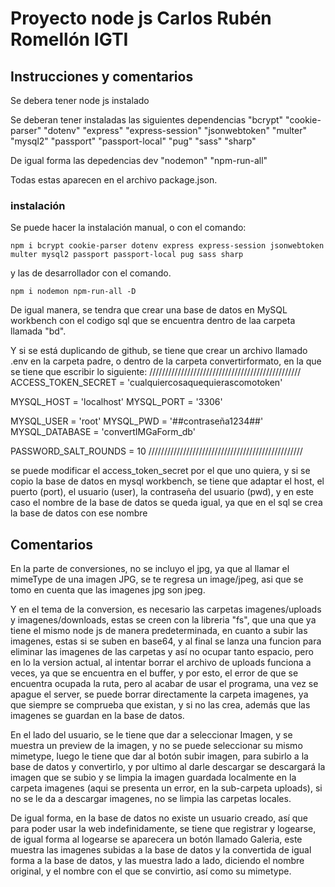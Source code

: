 # Proyecto node js Carlos Rubén Romellón IGTI

## Instrucciones y comentarios

Se debera tener node js instalado

Se deberan tener instaladas las siguientes dependencias
    "bcrypt"
    "cookie-parser"
    "dotenv"
    "express"
    "express-session"
    "jsonwebtoken"
    "multer"
    "mysql2"
    "passport"
    "passport-local"
    "pug" 
    "sass"
    "sharp"

De igual forma las depedencias dev
    "nodemon"
    "npm-run-all"

Todas estas aparecen en el archivo package.json.

### instalación

Se puede hacer la instalación manual, o con el comando:

`npm i bcrypt cookie-parser dotenv express express-session jsonwebtoken multer mysql2 passport passport-local pug sass sharp`

y las de desarrollador con el comando.

`npm i nodemon npm-run-all -D`

De igual manera, se tendra que crear una base de datos en MySQL workbench
con el codigo sql que se encuentra dentro de laa carpeta llamada "bd".

Y si se está duplicando de github, se tiene que crear un archivo llamado .env en la carpeta padre, o dentro de  la carpeta convertirformato, en la que se tiene que escribir lo siguiente:
////////////////////////////////////////////////
ACCESS_TOKEN_SECRET = 'cualquiercosaquequierascomotoken'

MYSQL_HOST = 'localhost'
MYSQL_PORT = '3306'

MYSQL_USER = 'root'
MYSQL_PWD = '##contraseña1234##'
MYSQL_DATABASE = 'convertIMGaForm_db'

PASSWORD_SALT_ROUNDS = 10
/////////////////////////////////////////////////

se puede modificar el access_token_secret por el que uno quiera, y si se copio la base de datos en mysql workbench, se tiene que adaptar el host, el puerto (port), el usuario (user), la contraseña del usuario (pwd), y en este caso el nombre de la base de datos se queda igual, ya que en el sql se crea la base de datos con ese nombre
## Comentarios

En la parte de conversiones, no se incluyo el jpg, ya que al llamar el mimeType de una imagen JPG, se te regresa un image/jpeg, asi que se tomo en cuenta que las imagenes jpg son jpeg.

Y en el tema de la conversion, es necesario las carpetas imagenes/uploads y imagenes/downloads, estas se creen con la libreria "fs", que una que ya tiene el mismo node js de manera predeterminada, en cuanto a subir las imagenes, estas si se suben en base64, y al final se lanza una funcion para eliminar las imagenes de las carpetas y así no ocupar tanto espacio, pero en lo la version actual, al intentar borrar el archivo de uploads funciona a veces, ya que se encuentra en el buffer, y por esto, el error de que se encuentra ocupada la ruta, pero al acabar de usar el programa, una vez se apague el server, se puede borrar directamente la carpeta imagenes, ya que siempre se comprueba que existan, y si no las crea, además que las imagenes se guardan en la base de datos.

En el lado del usuario, se le tiene que dar a seleccionar Imagen, y se muestra un preview de la imagen, y no se puede seleccionar su mismo mimetype, luego le tiene que dar al botón subir imagen, para subirlo a la base de datos y convertirlo, y por ultimo al darle descargar se descargará la imagen que se subio y se limpia la imagen guardada localmente en la carpeta imagenes (aqui se presenta un error, en la sub-carpeta uploads), si no se le da a descargar imagenes, no se limpia las carpetas locales.

De igual forma, en la base de datos no existe un usuario creado, así que para poder usar la web indefinidamente, se tiene que registrar y logearse, de igual forma al logearse se aparecera un botón llamado Galeria, este muestra las imagenes subidas a la base de datos y la convertida de igual forma a la base de datos, y las muestra lado a lado, diciendo el nombre original, y el nombre con el que se convirtio, así como su mimetype.
